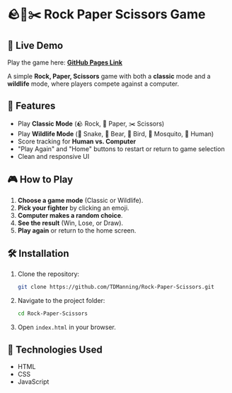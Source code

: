 # 🪨📄✂️ Rock Paper Scissors Game

## 🚀 Live Demo
Play the game here: **[GitHub Pages Link](https://tdmanning.github.io/Rock-Paper-Scissors/)**

A simple **Rock, Paper, Scissors** game with both a **classic** mode and a **wildlife** mode, where players compete against a computer.

## 🚀 Features
- Play **Classic Mode** (🪨 Rock, 📄 Paper, ✂️ Scissors)
- Play **Wildlife Mode** (🐍 Snake, 🧸 Bear, 🦅 Bird, 🦟 Mosquito, 🤺 Human)
- Score tracking for **Human vs. Computer**
- "Play Again" and "Home" buttons to restart or return to game selection
- Clean and responsive UI

## 🎮 How to Play
1. **Choose a game mode** (Classic or Wildlife).
2. **Pick your fighter** by clicking an emoji.
3. **Computer makes a random choice**.
4. **See the result** (Win, Lose, or Draw).
5. **Play again** or return to the home screen.

## 🛠 Installation
1. Clone the repository:
   ```sh
   git clone https://github.com/TDManning/Rock-Paper-Scissors.git
   ```
2. Navigate to the project folder:
   ```sh
   cd Rock-Paper-Scissors
   ```
3. Open `index.html` in your browser.

## 📌 Technologies Used
- HTML
- CSS
- JavaScript
